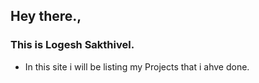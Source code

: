 ## Hey there., 
### This is Logesh Sakthivel.

- In this site i will be listing my Projects that i ahve done.

